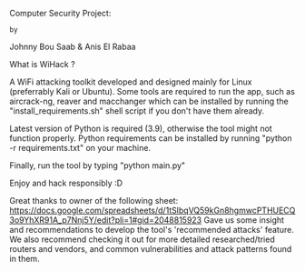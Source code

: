 Computer Security Project:

	by

Johnny Bou Saab & Anis El Rabaa

What is WiHack ?

A WiFi attacking toolkit developed and designed mainly for Linux (preferrably Kali or Ubuntu).
Some tools are required to run the app, such as aircrack-ng, reaver and macchanger which can be installed by running the "install_requirements.sh" shell script if you don't have them already.

Latest version of Python is required (3.9), otherwise the tool might not function properly. 
Python requirements can be installed by running "python -r requirements.txt" on your machine.

Finally, run the tool by typing "python main.py"

Enjoy and hack responsibly :D

Great thanks to owner of the following sheet: https://docs.google.com/spreadsheets/d/1tSlbqVQ59kGn8hgmwcPTHUECQ3o9YhXR91A_p7Nnj5Y/edit?pli=1#gid=2048815923
Gave us some insight and recommendations to develop the tool's 'recommended attacks' feature.
We also recommend checking it out for more detailed researched/tried routers and vendors, and common vulnerabilities and attack patterns found in them. 
